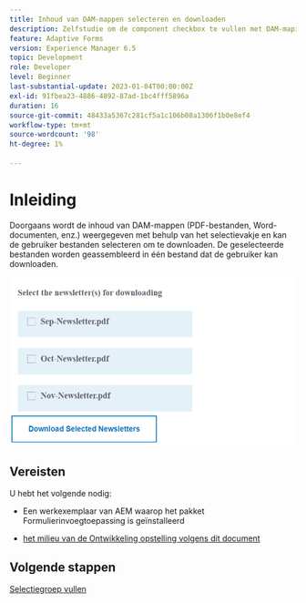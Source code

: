 ```yaml
---
title: Inhoud van DAM-mappen selecteren en downloaden
description: Zelfstudie om de component checkbox te vullen met DAM-mapinhoud en de gebruiker de mogelijkheid te bieden de geselecteerde inhoud te downloaden.
feature: Adaptive Forms
version: Experience Manager 6.5
topic: Development
role: Developer
level: Beginner
last-substantial-update: 2023-01-04T00:00:00Z
exl-id: 91fbea23-4886-4892-87ad-1bc4fff5896a
duration: 16
source-git-commit: 48433a5367c281cf5a1c106b08a1306f1b0e8ef4
workflow-type: tm+mt
source-wordcount: '98'
ht-degree: 1%

---
```


# Inleiding

Doorgaans wordt de inhoud van DAM-mappen (PDF-bestanden, Word-documenten, enz.) weergegeven met behulp van het selectievakje en kan de gebruiker bestanden selecteren om te downloaden. De geselecteerde bestanden worden geassembleerd in één bestand dat de gebruiker kan downloaden.

![ gebruik-geval ](assets/newsletters-download1.png)

## Vereisten

U hebt het volgende nodig:

* Een werkexemplaar van AEM waarop het pakket Formulierinvoegtoepassing is geïnstalleerd

* [ het milieu van de Ontwikkeling opstelling volgens dit document ](https://experienceleague.adobe.com/docs/experience-manager-learn/forms/creating-your-first-osgi-bundle/create-your-first-osgi-bundle.html?lang=nl-NL)

## Volgende stappen

[Selectiegroep vullen](./populating-choice-group-with-dam-folder-content.md)
